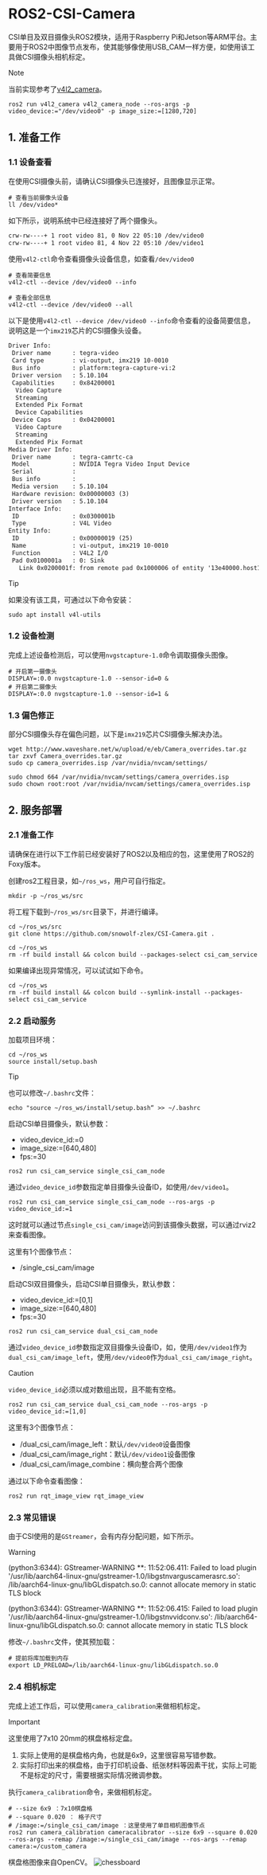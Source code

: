 # ROS2-CSI-Camera

CSI单目及双目摄像头ROS2模块，适用于Raspberry Pi和Jetson等ARM平台。主要用于ROS2中图像节点发布，使其能够像使用USB_CAM一样方便，如使用该工具做CSI摄像头相机标定。

> [!NOTE]  
> 当前实现参考了[v4l2_camera](https://github.com/tier4/ros2_v4l2_camera)。
>
> ``` shell
> ros2 run v4l2_camera v4l2_camera_node --ros-args -p video_device:="/dev/video0" -p image_size:=[1280,720]
> ```

## 1. 准备工作

### 1.1 设备查看

在使用CSI摄像头前，请确认CSI摄像头已连接好，且图像显示正常。

``` shell
# 查看当前摄像头设备
ll /dev/video*
```

如下所示，说明系统中已经连接好了两个摄像头。

``` txt
crw-rw----+ 1 root video 81, 0 Nov 22 05:10 /dev/video0
crw-rw----+ 1 root video 81, 4 Nov 22 05:10 /dev/video1
```

使用`v4l2-ctl`命令查看摄像头设备信息，如查看`/dev/video0`

``` shell
# 查看简要信息
v4l2-ctl --device /dev/video0 --info

# 查看全部信息
v4l2-ctl --device /dev/video0 --all
```

以下是使用`v4l2-ctl --device /dev/video0 --info`命令查看的设备简要信息，说明这是一个`imx219`芯片的CSI摄像头设备。

``` txt
Driver Info:
 Driver name      : tegra-video
 Card type        : vi-output, imx219 10-0010
 Bus info         : platform:tegra-capture-vi:2
 Driver version   : 5.10.104
 Capabilities     : 0x84200001
  Video Capture
  Streaming
  Extended Pix Format
  Device Capabilities
 Device Caps      : 0x04200001
  Video Capture
  Streaming
  Extended Pix Format
Media Driver Info:
 Driver name      : tegra-camrtc-ca
 Model            : NVIDIA Tegra Video Input Device
 Serial           : 
 Bus info         : 
 Media version    : 5.10.104
 Hardware revision: 0x00000003 (3)
 Driver version   : 5.10.104
Interface Info:
 ID               : 0x0300001b
 Type             : V4L Video
Entity Info:
 ID               : 0x00000019 (25)
 Name             : vi-output, imx219 10-0010
 Function         : V4L2 I/O
 Pad 0x0100001a   : 0: Sink
   Link 0x0200001f: from remote pad 0x1000006 of entity '13e40000.host1x:nvcsi@15a00000-': Data, Enabled
```

> [!TIP]
> 如果没有该工具，可通过以下命令安装：
>
> ```shell
> sudo apt install v4l-utils 
> ```

### 1.2 设备检测

完成上述设备检测后，可以使用`nvgstcapture-1.0`命令调取摄像头图像。

```shell
# 开启第一摄像头
DISPLAY=:0.0 nvgstcapture-1.0 --sensor-id=0 &
# 开启第二摄像头
DISPLAY=:0.0 nvgstcapture-1.0 --sensor-id=1 &
```

### 1.3 偏色修正

部分CSI摄像头存在偏色问题，以下是`imx219`芯片CSI摄像头解决办法。

```shell
wget http://www.waveshare.net/w/upload/e/eb/Camera_overrides.tar.gz
tar zxvf Camera_overrides.tar.gz 
sudo cp camera_overrides.isp /var/nvidia/nvcam/settings/

sudo chmod 664 /var/nvidia/nvcam/settings/camera_overrides.isp
sudo chown root:root /var/nvidia/nvcam/settings/camera_overrides.isp
```

## 2. 服务部署

### 2.1 准备工作

请确保在进行以下工作前已经安装好了ROS2以及相应的包，这里使用了ROS2的Foxy版本。

创建ros2工程目录，如`~/ros_ws`，用户可自行指定。

``` shell
mkdir -p ~/ros_ws/src
```

将工程下载到`~/ros_ws/src`目录下，并进行编译。

``` shell
cd ~/ros_ws/src
git clone https://github.com/snowolf-zlex/CSI-Camera.git .

cd ~/ros_ws
rm -rf build install && colcon build --packages-select csi_cam_service
```

如果编译出现异常情况，可以试试如下命令。

``` shell
cd ~/ros_ws
rm -rf build install && colcon build --symlink-install --packages-select csi_cam_service
```

### 2.2 启动服务

加载项目环境：

``` shell
cd ~/ros_ws
source install/setup.bash 
```

> [!TIP]
> 也可以修改`~/.bashrc`文件：
>
> ``` shell
> echo "source ~/ros_ws/install/setup.bash“ >> ~/.bashrc
> ```

启动CSI单目摄像头，默认参数：

- video_device_id:=0
- image_size:=[640,480]
- fps:=30

``` shell
ros2 run csi_cam_service single_csi_cam_node
```

通过`video_device_id`参数指定单目摄像头设备ID，如使用`/dev/video1`。

``` shell
ros2 run csi_cam_service single_csi_cam_node --ros-args -p video_device_id:=1
```

这时就可以通过节点`single_csi_cam/image`访问到该摄像头数据，可以通过rviz2来查看图像。

这里有1个图像节点：

- /single_csi_cam/image

启动CSI双目摄像头，启动CSI单目摄像头，默认参数：

- video_device_id:=[0,1]
- image_size:=[640,480]
- fps:=30

``` shell
ros2 run csi_cam_service dual_csi_cam_node 
```

通过`video_device_id`参数指定双目摄像头设备ID，如，使用`/dev/video1`作为`dual_csi_cam/image_left`，使用`/dev/video0`作为`dual_csi_cam/image_right`。

> [!CAUTION]
> `video_device_id`必须以成对数组出现，且不能有空格。

``` shell
ros2 run csi_cam_service dual_csi_cam_node --ros-args -p video_device_id:=[1,0]
```

这里有3个图像节点：

- /dual_csi_cam/image_left：默认`/dev/video0`设备图像
- /dual_csi_cam/image_right：默认`/dev/video1`设备图像
- /dual_csi_cam/image_combine：横向整合两个图像

通过以下命令查看图像：

``` shell
ros2 run rqt_image_view rqt_image_view
```

### 2.3 常见错误

由于CSI使用的是`GStreamer`，会有内存分配问题，如下所示。

> [!WARNING]  
> (python3:6344): GStreamer-WARNING **: 11:52:06.411: Failed to load plugin '/usr/lib/aarch64-linux-gnu/gstreamer-1.0/libgstnvarguscamerasrc.so': /lib/aarch64-linux-gnu/libGLdispatch.so.0: cannot allocate memory in static TLS block
>
> (python3:6344): GStreamer-WARNING **: 11:52:06.415: Failed to load plugin '/usr/lib/aarch64-linux-gnu/gstreamer-1.0/libgstnvvidconv.so': /lib/aarch64-linux-gnu/libGLdispatch.so.0: cannot allocate memory in static TLS block
>

修改`~/.bashrc`文件，使其预加载：

``` shell
# 提前将库加载到内存
export LD_PRELOAD=/lib/aarch64-linux-gnu/libGLdispatch.so.0
```

### 2.4 相机标定

完成上述工作后，可以使用`camera_calibration`来做相机标定。

> [!IMPORTANT]
> 这里使用了7x10 20mm的棋盘格标定盘。
> 1. 实际上使用的是棋盘格内角，也就是6x9，这里很容易写错参数。
> 2. 实际打印出来的棋盘格，由于打印机设备、纸张材料等因素干扰，实际上可能不是标定的尺寸，需要根据实际情况微调参数。

执行`camera_calibration`命令，来做相机标定。

``` shell
# --size 6x9 ：7x10棋盘格
# --square 0.020 ： 格子尺寸
# /image:=/single_csi_cam/image ：这里使用了单目相机图像节点
ros2 run camera_calibration cameracalibrator --size 6x9 --square 0.020 --ros-args --remap /image:=/single_csi_cam/image --ros-args --remap camera:=/custom_camera
```
棋盘格图像来自OpenCV。
![chessboard](https://github.com/snowolf-zlex/ROS2-CSI-Camera/assets/3873394/6fb26cc8-7664-4e47-b451-ab47405e4b72)
